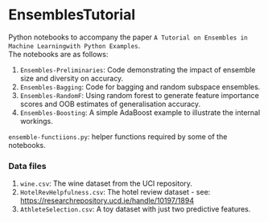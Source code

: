# EnsemblesTutorial
Python notebooks to accompany the paper `A Tutorial on Ensembles in Machine Learningwith Python Examples`.  
The notebooks are as follows:  
1. `Ensembles-Preliminaries`: Code demonstrating the impact of ensemble size and diversity on accuracy.
2. `Ensembles-Bagging`: Code for bagging and random subspace ensembles.
3. `Ensembles-RandomF`: Using random forest to generate feature importance scores and OOB estimates of generalisation accuracy.
4. `Ensembles-Boosting`: A simple AdaBoost example to illustrate the internal workings.

`ensemble-functiions.py`: helper functions required by some of the notebooks. 

### Data files
1. `wine.csv`: The wine dataset from the UCI repository.
2. `HotelRevHelpfulness.csv`: The hotel review dataset - see: https://researchrepository.ucd.ie/handle/10197/1894
3. `AthleteSelection.csv`: A toy dataset with just two predictive features.
